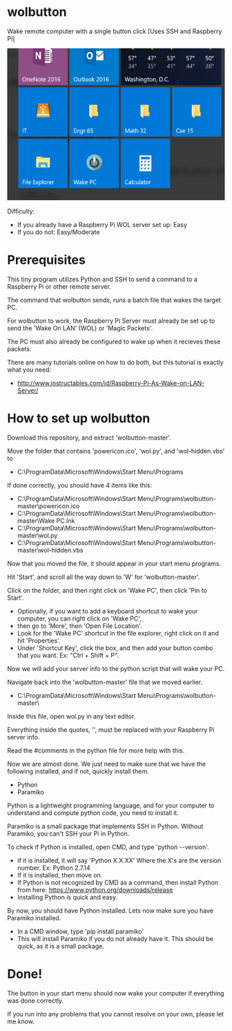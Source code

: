 # wolbutton
Wake remote computer with a single button click [Uses SSH and Raspberry Pi]

![Alt text](Preview.png?raw=true)

Difficulty: 
- If you already have a Raspberry Pi WOL server set up: Easy
- If you do not: Easy/Moderate

# Prerequisites
This tiny program utilizes Python and SSH to send a command to a Raspberry Pi or other remote server.

The command that wolbutton sends, runs a batch file that wakes the target PC.

For wolbutton to work, the Raspberry Pi Server must already be set up to send the 'Wake On LAN' (WOL) or 'Magic Packets'.

The PC must also already be configured to wake up when it recieves these packets.

There are many tutorials online on how to do both, but this tutorial is exactly what you need:
- http://www.instructables.com/id/Raspberry-Pi-As-Wake-on-LAN-Server/

# How to set up wolbutton
Download this repository, and extract 'wolbutton-master'.

Move the folder that contains 'powericon.ico', 'wol.py', and 'wol-hidden.vbs' to 
- C:\ProgramData\Microsoft\Windows\Start Menu\Programs

If done correctly, you should have 4 items like this:
- C:\ProgramData\Microsoft\Windows\Start Menu\Programs\wolbutton-master\powericon.ico
- C:\ProgramData\Microsoft\Windows\Start Menu\Programs\wolbutton-master\Wake PC.lnk
- C:\ProgramData\Microsoft\Windows\Start Menu\Programs\wolbutton-master\wol.py
- C:\ProgramData\Microsoft\Windows\Start Menu\Programs\wolbutton-master\wol-hidden.vbs

Now that you moved the file, it should appear in your start menu programs.

Hit 'Start', and scroll all the way down to 'W' for 'wolbutton-master'.

Click on the folder, and then right click on 'Wake PC', then click 'Pin to Start'.
- Optionally, if you want to add a keyboard shortcut to wake your computer, you can right click on 'Wake PC',
- then go to 'More', then 'Open File Location'. 
- Look for the 'Wake PC' shortcut in the file explorer, right click on it and hit 'Properties'.
- Under 'Shortcut Key', click the box, and then add your button combo that you want. Ex: "Ctrl + Shift + P".

Now we will add your server info to the python script that will wake your PC.

Navigate back into the 'wolbutton-master' file that we moved earlier.
- C:\ProgramData\Microsoft\Windows\Start Menu\Programs\wolbutton-master\

Inside this file, open wol.py in any text editor. 

Everything inside the quotes, '', must be replaced with your Raspberry Pi server info. 

Read the #comments in the python file for more help with this.

Now we are almost done. We just need to make sure that we have the following installed, and if not, quickly install them.
- Python
- Paramiko

Python is a lightweight programming language, and for your computer to understand and compute python code, you need to install it.

Paramiko is a small package that implements SSH in Python. Without Paramiko, you can't SSH your Pi in Python. 

To check if Python is installed, open CMD, and type 'python --version'. 
- if it is installed, it will say 'Python X.X.XX' Where the X's are the version number. Ex: Python 2.7.14
- If it is installed, then move on. 
- If Python is not recognized by CMD as a command, then install Python from here: https://www.python.org/downloads/release
- Installing Python is quick and easy.

By now, you should have Python installed. Lets now make sure you have Paramiko installed.
- In a CMD window, type 'pip install paramiko'
- This will install Paramiko if you do not already have it. This should be quick, as it is a small package.

# Done!
The button in your start menu should now wake your computer if everything was done correctly.

If you run into any problems that you cannot resolve on your own, please let me know.

















